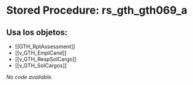# Stored Procedure: rs_gth_gth069_a

## Usa los objetos:
- [[GTH_RptAssessment]]
- [[v_GTH_EmplCand]]
- [[v_GTH_RespSolCargo]]
- [[v_GTH_SolCargos]]

*No code available.*
